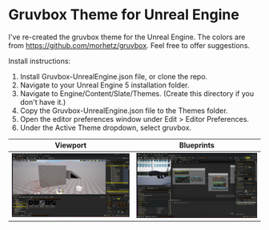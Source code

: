 # Gruvbox Theme for Unreal Engine

I've re-created the gruvbox theme for the Unreal Engine. The colors are from https://github.com/morhetz/gruvbox. Feel free to offer suggestions.

Install instructions:
1. Install Gruvbox-UnrealEngine.json file, or clone the repo.
1. Navigate to your Unreal Engine 5 installation folder.
1. Navigate to Engine/Content/Slate/Themes. (Create this directory if you don't have it.)
1. Copy the Gruvbox-UnrealEngine.json file to the Themes folder.
1. Open the editor preferences window under Edit > Editor Preferences.
1. Under the Active Theme dropdown, select gruvbox.
   
Viewport                   |  Blueprints
:-------------------------:|:-------------------------:
![](gruvbox-viewport.jpg) | ![](gruvbox-bp.jpg)
